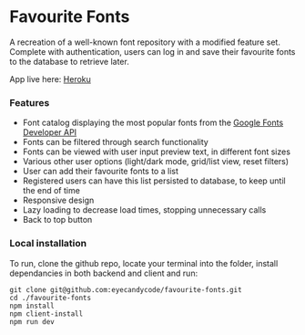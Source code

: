 # Favourite Fonts

A recreation of a well-known font repository with a modified feature set. Complete with authentication, users can log in and save their favourite fonts to the database to retrieve later.

App live here: [Heroku](https://hidden-temple-29940.herokuapp.com/)

### Features

- Font catalog displaying the most popular fonts from the [Google Fonts Developer API](https://developers.google.com/fonts/docs/developer_api)
- Fonts can be filtered through search functionality
- Fonts can be viewed with user input preview text, in different font sizes
- Various other user options (light/dark mode, grid/list view, reset filters)
- User can add their favourite fonts to a list
- Registered users can have this list persisted to database, to keep until the end of time
- Responsive design
- Lazy loading to decrease load times, stopping unnecessary calls
- Back to top button

### Local installation

To run, clone the github repo, locate your terminal into the folder, install dependancies in both backend and client and run:

```
git clone git@github.com:eyecandycode/favourite-fonts.git
cd ./favourite-fonts
npm install
npm client-install
npm run dev
```
